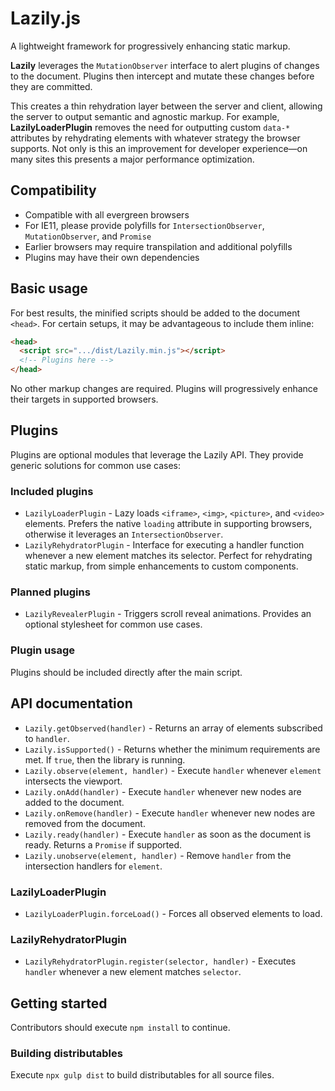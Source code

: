 # Lazily.js
A lightweight framework for progressively enhancing static markup.

**Lazily** leverages the `MutationObserver` interface to alert plugins of changes to the document.
Plugins then intercept and mutate these changes before they are committed.

This creates a thin rehydration layer between the server and client, allowing the server to output semantic and agnostic markup.
For example, **LazilyLoaderPlugin** removes the need for outputting custom `data-*` attributes by rehydrating elements with whatever strategy the browser supports.
Not only is this an improvement for developer experience—on many sites this presents a major performance optimization.

## Compatibility
- Compatible with all evergreen browsers
- For IE11, please provide polyfills for `IntersectionObserver`, `MutationObserver`, and `Promise`
- Earlier browsers may require transpilation and additional polyfills
- Plugins may have their own dependencies

## Basic usage
For best results, the minified scripts should be added to the document `<head>`.
For certain setups, it may be advantageous to include them inline:

```html
<head>
  <script src=".../dist/Lazily.min.js"></script>
  <!-- Plugins here -->
</head>
```

No other markup changes are required.
Plugins will progressively enhance their targets in supported browsers.

## Plugins
Plugins are optional modules that leverage the Lazily API.
They provide generic solutions for common use cases:

### Included plugins
- `LazilyLoaderPlugin` - Lazy loads `<iframe>`, `<img>`, `<picture>`, and `<video>` elements. Prefers the native `loading` attribute in supporting browsers, otherwise it leverages an `IntersectionObserver`.
- `LazilyRehydratorPlugin` - Interface for executing a handler function whenever a new element matches its selector. Perfect for rehydrating static markup, from simple enhancements to custom components.

### Planned plugins
- `LazilyRevealerPlugin` - Triggers scroll reveal animations. Provides an optional stylesheet for common use cases.

### Plugin usage
Plugins should be included directly after the main script.

## API documentation
- `Lazily.getObserved(handler)` - Returns an array of elements subscribed to `handler`.
- `Lazily.isSupported()` - Returns whether the minimum requirements are met. If `true`, then the library is running.
- `Lazily.observe(element, handler)` - Execute `handler` whenever `element` intersects the viewport.
- `Lazily.onAdd(handler)` - Execute `handler` whenever new nodes are added to the document.
- `Lazily.onRemove(handler)` - Execute `handler` whenever new nodes are removed from the document.
- `Lazily.ready(handler)` - Execute `handler` as soon as the document is ready. Returns a `Promise` if supported.
- `Lazily.unobserve(element, handler)` - Remove `handler` from the intersection handlers for `element`.

### LazilyLoaderPlugin
- `LazilyLoaderPlugin.forceLoad()` - Forces all observed elements to load.

### LazilyRehydratorPlugin
- `LazilyRehydratorPlugin.register(selector, handler)` - Executes `handler` whenever a new element matches `selector`.

## Getting started
Contributors should execute `npm install` to continue.

### Building distributables
Execute `npx gulp dist` to build distributables for all source files.

